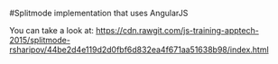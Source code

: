 #Splitmode 
implementation that uses AngularJS

You can take a look at:
https://cdn.rawgit.com/js-training-apptech-2015/splitmode-rsharipov/44be2d4e119d2d0fbf6d832ea4f671aa51638b98/index.html
